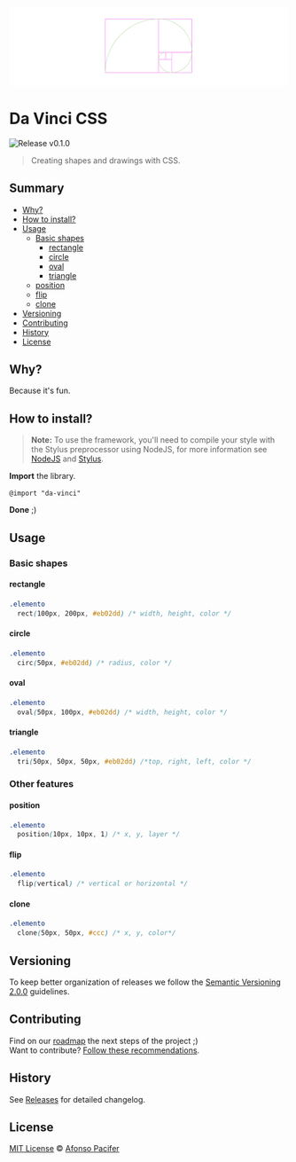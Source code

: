 ![aurea](aurea.jpg)

# Da Vinci CSS

![Release v0.1.0](https://img.shields.io/badge/release-v0.1.0-f775ff.svg)

> Creating shapes and drawings with CSS.

## Summary
- [Why?](#why)
- [How to install?](#how-to-install)
- [Usage](#usage)
  - [Basic shapes](#basic-shapes)
    - [rectangle](#rectangle)
    - [circle](#circle)
    - [oval](#oval)
    - [triangle](#triangle)
  - [position](#position)
  - [flip](#flip)
  - [clone](#clone)
- [Versioning](#versioning)
- [Contributing](#contributing)
- [History](#history)
- [License](#license)

## <a name="why"></a> Why?

Because it's fun.

## <a name="how-to-install"></a> How to install?

> **Note:** To use the framework, you'll need to compile your style with the Stylus preprocessor using NodeJS, for more information see [NodeJS](https://nodejs.org/en/) and [Stylus](http://stylus-lang.com/).

**Import** the library.

```
@import "da-vinci"
```

**Done** ;)

## Usage

### Basic shapes

#### rectangle


```css
.elemento
  rect(100px, 200px, #eb02dd) /* width, height, color */
```

#### circle

```css
.elemento
  circ(50px, #eb02dd) /* radius, color */
```

#### oval

```css
.elemento
  oval(50px, 100px, #eb02dd) /* width, height, color */
```

#### triangle

```css
.elemento
  tri(50px, 50px, 50px, #eb02dd) /*top, right, left, color */
```

### Other features

#### position

```css
.elemento
  position(10px, 10px, 1) /* x, y, layer */
```

#### flip

```css
.elemento
  flip(vertical) /* vertical or horizontal */
```

#### clone

```css
.elemento
  clone(50px, 50px, #ccc) /* x, y, color*/
```

## Versioning

To keep better organization of releases we follow the [Semantic Versioning 2.0.0](http://semver.org/) guidelines.

## Contributing
Find on our [roadmap](https://github.com/afonsopacifer/da-vinci-css/issues/1) the next steps of the project ;)
<br>
Want to contribute? [Follow these recommendations](https://github.com/afonsopacifer/da-vinci-css/blob/master/CONTRIBUTING.md).

## History
See [Releases](https://github.com/afonsopacifer/da-vinci-css/releases) for detailed changelog.

## License
[MIT License](https://github.com/afonsopacifer/da-vinci-css/blob/master/LICENSE.md) © [Afonso Pacifer](http://afonsopacifer.com/)

